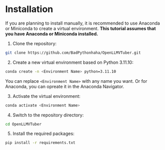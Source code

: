 # Installation
If you are planning to install manually, it is recommended to use Anaconda or Miniconda to create a virtual environment.
**This tutorial assumes that you have Anaconda or Miniconda installed.**

1. Clone the repository:
```bash
git clone https://github.com/BadPythonhaha/OpenLLMVTuber.git
```
2. Create a new virtual environment based on Python 3.11.10:
```bash
conda create -n <Environment Name> python=3.11.10
```
You can replace `<Environment Name>` with any name you want.
Or for Anaconda, you can opreate it in the Anaconda Navigator.

3. Activate the virtual environment:
```bash
conda activate <Environment Name>
```
4. Switch to the repository directory:
```bash
cd OpenLLMVTuber
```
5. Install the required packages:
```bash
pip install -r requirements.txt
```
